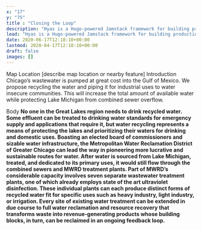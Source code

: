 ```yaml
---
x: "17"
y: "75"
title : "Closing the Loop"
description: "Hyas is a Hugo-powered Jamstack framework for building production-ready websites faster."
lead: "Hyas is a Hugo-powered Jamstack framework for building production-ready websites faster."
date: 2020-06-17T12:18:10+00:00
lastmod: 2020-04-17T12:18:10+00:00
draft: false
images: []
---
```

Map Location 
[describe map location or nearby feature]
Introduction
Chicago’s wastewater is pumped at great cost into the Gulf of Mexico.   We propose recycling the water and piping it for industrial uses to water insecure communities.  This will increase the total amount of available water while protecting Lake Michigan from combined sewer overflow.

Body
**No one in the Great Lakes region needs to drink recycled water.  Some effluent can be treated to drinking water standards for emergency supply and applications that require it, but water recycling represents a means of protecting the lakes and prioritizing their waters for drinking and domestic uses.  Boasting an elected board of commissioners and sizable water infrastructure, the Metropolitan Water Reclamation District of Greater Chicago can lead the way in pioneering more lucrative and sustainable routes for water.  After water is sourced from Lake Michigan, treated, and dedicated to its primary uses, it would still flow through the combined sewers and MWRD treatment plants.  Part of MWRD’s considerable capacity involves seven separate wastewater treatment plants, one of which already employs state of the art ultraviolet disinfection.  These individual plants can each produce distinct forms of recycled water fit for specific uses such as heavy industry, light industry, or irrigation.  Every site of existing water treatment can be extended in due course to full water reclamation and resource recovery that transforms waste into revenue-generating products whose building blocks, in turn, can be reclaimed in an ongoing feedback loop.**